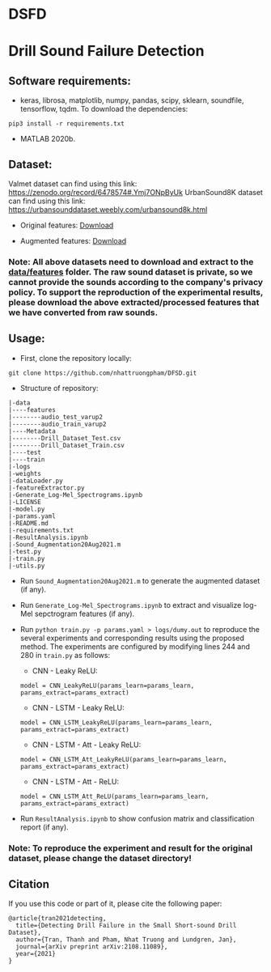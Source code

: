 # DSFD
# Drill Sound Failure Detection

## Software requirements:
- keras, librosa, matplotlib, numpy, pandas, scipy, sklearn, soundfile, tensorflow, tqdm. To download the dependencies: 
```
pip3 install -r requirements.txt
```

- MATLAB 2020b.

## Dataset:
Valmet dataset can find using this link: https://zenodo.org/record/6478574#.Ymj7ONpByUk
UrbanSound8K dataset can find using this link: https://urbansounddataset.weebly.com/urbansound8k.html
- Original features: [Download](https://khoavanhoceduvn-my.sharepoint.com/:u:/g/personal/2606_elibrary_su/EbcwA18Ou9FNmJHd0ACz-MoBHgCpF-U-R68wu3tOwcmW1g?e=pkwZOv)

- Augmented features: [Download](https://khoavanhoceduvn-my.sharepoint.com/:u:/g/personal/2606_elibrary_su/EWrW7FGcZqZEmQEoJh2UUDABaVQWCIzFF3tbxOdthGyMrA?e=4roj4e)

### Note: All above datasets need to download and extract to the [data/features](https://github.com/nhattruongpham/DSFD/tree/main/data/features) folder. The raw sound dataset is private, so we cannot provide the sounds according to the company's privacy policy. To support the reproduction of the experimental results, please download the above extracted/processed features that we have converted from raw sounds.

## Usage:
- First, clone the repository locally:
```
git clone https://github.com/nhattruongpham/DFSD.git
```

- Structure of repository:
```
|-data
|----features
|--------audio_test_varup2
|--------audio_train_varup2
|----Metadata
|--------Drill_Dataset_Test.csv
|--------Drill_Dataset_Train.csv
|----test
|----train
|-logs
|-weights
|-dataLoader.py
|-featureExtractor.py
|-Generate_Log-Mel_Spectrograms.ipynb
|-LICENSE
|-model.py
|-params.yaml
|-README.md
|-requirements.txt
|-ResultAnalysis.ipynb
|-Sound_Augmentation20Aug2021.m
|-test.py
|-train.py
|-utils.py
```

- Run ```Sound_Augmentation20Aug2021.m``` to generate the augmented dataset (if any).

- Run ```Generate_Log-Mel_Spectrograms.ipynb``` to extract and visualize log-Mel sepctrogram features (if any).

- Run ```python train.py -p params.yaml > logs/dumy.out``` to reproduce the several experiments and corresponding results using the proposed method. The experiments are configured by modifying lines 244 and 280 in ```train.py``` as follows:
    - CNN - Leaky ReLU:
    ```
    model = CNN_LeakyReLU(params_learn=params_learn, params_extract=params_extract)
    ```
    - CNN - LSTM - Leaky ReLU:
    ```
    model = CNN_LSTM_LeakyReLU(params_learn=params_learn, params_extract=params_extract)
    ```
    - CNN - LSTM - Att - Leaky ReLU:
    ```
    model = CNN_LSTM_Att_LeakyReLU(params_learn=params_learn, params_extract=params_extract)
    ```
    - CNN - LSTM - Att - ReLU:
    ```
    model = CNN_LSTM_Att_ReLU(params_learn=params_learn, params_extract=params_extract)
    ```

- Run ```ResultAnalysis.ipynb``` to show confusion matrix and classification report (if any).

### Note: To reproduce the experiment and result for the original dataset, please change the dataset directory! 

## Citation
If you use this code or part of it, please cite the following paper:
```
@article{tran2021detecting,
  title={Detecting Drill Failure in the Small Short-sound Drill Dataset},
  author={Tran, Thanh and Pham, Nhat Truong and Lundgren, Jan},
  journal={arXiv preprint arXiv:2108.11089},
  year={2021}
}
```
